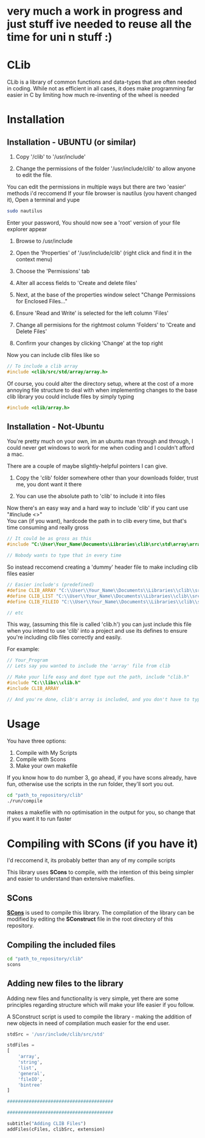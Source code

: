 # very much a work in progress and just stuff ive needed to reuse all the time for uni n stuff :)

# CLib

CLib is a library of common functions and data-types that are often needed in coding. While not as efficient in all cases, it does make programming far easier in C by limiting how much re-inventing of the wheel is needed

# Installation

## Installation - UBUNTU (or similar)

1) Copy '/clib' to '/usr/include'

2) Change the permissions of the folder '/usr/include/clib' to allow
anyone to edit the file.  

You can edit the permissions in multiple ways but there are two 'easier' methods i'd reccomend
If your file browser is nautilus (you havent changed it), Open a terminal and yupe

```bash
sudo nautilus
```

Enter your password, You should now see a 'root' version of your file explorer appear

1. Browse to /usr/include

2. Open the 'Properties' of '/usr/include/clib' (right click and find it in the context menu)
3. Choose the 'Permissions' tab
4. Alter all access fields to 'Create and delete files'
5. Next, at the base of the properties window select "Change Permissions for Enclosed Files..."
6. Ensure 'Read and Write' is selected for the left column 'Files'
7. Change all permisions for the rightmost column 'Folders' to 'Create and Delete Files'
8. Confirm your changes by clicking 'Change' at the top right  

Now you can include clib files like so

```c
// To include a clib array
#include <clib/src/std/array/array.h>
```

Of course, you could alter the directory setup, where at the cost of a more annoying file structure to deal with when implementing changes to the base clib library you could include files by simply typing

```c
#include <clib/array.h>
```

## Installation - Not-Ubuntu

You're pretty much on your own, im an ubuntu man through and through, I could never get windows to work for me when coding and I couldn't afford a mac.

There are a couple of maybe slightly-helpful pointers I can give.

1. Copy the 'clib' folder somewhere other than your downloads folder, trust me, you dont want it there

2. You can use the absolute path to 'clib' to include it into files

Now there's an easy way and a hard way to include 'clib' if you cant use "#include <>"  
You can (if you want), hardcode the path in to clib every time, but that's time consuming and really gross  

```c
// It could be as gross as this
#include "C:\User\Your_Name\Documents\Libraries\clib\src\std\array\array.h"

// Nobody wants to type that in every time
```

So instead reccomend creating a 'dummy' header file to make including clib files easier

```cpp
// Easier include's (predefined)
#define CLIB_ARRAY "C:\\User\\Your_Name\\Documents\\Libraries\\clib\\src\\array\\array.h"
#define CLIB_LIST "C:\\User\\Your_Name\\Documents\\Libraries\\clib\\src\\list\\list.h"
#define CLIB_FILEIO "C:\\User\\Your_Name\\Documents\\Libraries\\clib\\src\\fileIO\\fileIO.h"

// etc
```

This way, (assuming this file is called 'clib.h') you can just include this file when you intend to use 'clib'
into a project and use its defines to ensure you're including clib files correctly and easily.  

For example:

```c
// Your_Program
// Lets say you wanted to include the 'array' file from clib

// Make your life easy and dont type out the path, include "clib.h"
#include "C:\\libs\\clib.h"
#include CLIB_ARRAY

// And you're done, clib's array is included, and you don't have to type out any long file names
```

# Usage

You have three options:

1) Compile with My Scripts
2) Compile with Scons
3) Make your own makefile

If you know how to do number 3, go ahead, if you have scons already, have fun, otherwise use the scripts in the run folder, they'll sort you
out.

```bash
cd "path_to_repository/clib"
./run/compile
```

makes a makefile with no optimisation in the output for you, so change that if you want it to run faster

# Compiling with SCons (if you have it)

I'd reccomend it, its probably better than any of my compile scripts

This library uses **SCons** to compile, with the intention of this being simpler and easier to understand than extensive makefiles.

## SCons

**[SCons](https://scons.org/)** is used to compile this library. The compilation of the library can be modified by editing the **SConstruct** file in the root directory of this repository.


## Compiling the included files

```bash
cd "path_to_repository/clib"
scons
```

## Adding new files to the library

Adding new files and functionality is very simple, yet there are some principles regarding structure which will make your life easier if you follow.

A SConstruct script is used to compile the library - making the addition of new objects in need of compilation much easier for the end user.

```python
stdSrc = '/usr/include/clib/src/std'

stdFiles =
[
    'array',
    'string',
    'list',
    'general',
    'fileIO',
    'bintree'
]

#######################################

#######################################

subtitle("Adding CLIB Files")
addFiles(cFiles, clibSrc, extension)
```